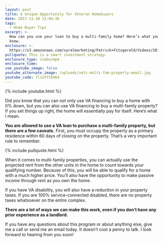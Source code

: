 ```yaml
---
layout: post
title: A Unique Opportunity for Veteran Homebuyers
date: 2017-11-28 13:04:36
tags:
  - Home Buyer Tips
excerpt: >-
  How can you use your loan to buy a multi-family home? Here’s what you need to
  know.
enclosure: >-
  https://s3.amazonaws.com/vyralmarketing/Patrick+Fitzgerald/Videos/2017/November/The+VA+Loan+Guy-+A+Unique+Opportunity+for+Veteran+Homebuyers.mp4
pullquote: This is a smart investment strategy.
enclosure_type: video/mp4
enclosure_time:
use_youtube_image: false
youtube_alternate_image: /uploads/vets-multi-fam-property-email.jpg
youtube_code: 7lioYYtkhK4
---
```



{% include youtube.html %}

Did you know that you can not only use VA financing to buy a home with 0% down, but you can also use VA financing to buy a multi-family property? If you set things up right, the home will essentially pay for itself. Here’s what I mean.

**You are allowed to use a VA loan to purchase a multi-family property, but there are a few caveats.** First, you must occupy the property as a primary residence within 60 days of closing on the property. That’s a very important rule to remember.

{% include pullquote.html %}

When it comes to multi-family properties, you can actually use the projected rent from the other units in the home to count towards your qualifying number. Because of this, you will be able to qualify for a home with a much higher price. You’ll also have the opportunity to make passive income through rent as you own the home.

If you have VA disability, you will also have a reduction in your property taxes. If you are 100% service-connected disabled, there are no property taxes whatsoever on the entire complex.

**There are a lot of ways we can make this work, even if you don’t have any prior experience as a landlord.**

If you have any questions about this program or about anything else, give me a call or send me an email today. It doesn’t cost a penny to talk. I look forward to hearing from you soon!